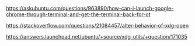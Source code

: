https://askubuntu.com/questions/963890/how-can-i-launch-google-chrome-through-terminal-and-get-the-terminal-back-for-ot

https://stackoverflow.com/questions/21084457/alter-behavior-of-xdg-open

https://answers.launchpad.net/ubuntu/+source/xdg-utils/+question/171035

